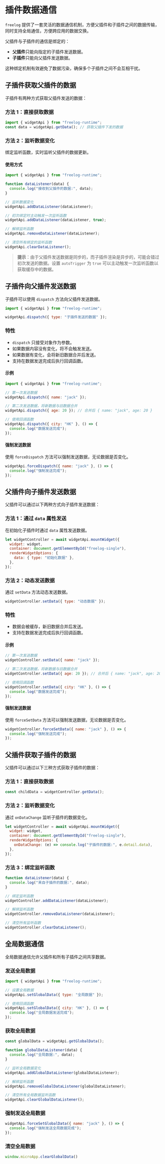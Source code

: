 # 插件数据通信

`freelog` 提供了一套灵活的数据通信机制，方便父插件和子插件之间的数据传输，同时支持全局通信，方便跨应用的数据交换。

父插件与子插件的通信是绑定的：
- **父插件**只能向指定的子插件发送数据。
- **子插件**只能向父插件发送数据。

这种绑定机制有效避免了数据污染，确保多个子插件之间不会互相干扰。


## 子插件获取父插件的数据

子插件有两种方式获取父插件发送的数据：

### 方法 1：直接获取数据

```javascript
import { widgetApi } from "freelog-runtime";
const data = widgetApi.getData(); // 获取父插件下发的数据
```

### 方法 2：监听数据变化

绑定监听函数，实时监听父插件的数据更新。

#### 使用方式

```javascript
import { widgetApi } from "freelog-runtime";

function dataListener(data) {
  console.log("接收到父插件的数据:", data);
}

// 监听数据变化
widgetApi.addDataListener(dataListener);

// 初次绑定时主动触发一次监听函数
widgetApi.addDataListener(dataListener, true);

// 解绑监听函数
widgetApi.removeDataListener(dataListener);

// 清空所有绑定的监听函数
widgetApi.clearDataListener();
```

> **提示**：由于父插件发送数据是同步的，而子插件渲染是异步的，可能会错过初次发送的数据。设置 `autoTrigger` 为 `true` 可以主动触发一次监听函数以获取缓存中的数据。


## 子插件向父插件发送数据

子插件可以使用 `dispatch` 方法向父插件发送数据。

```javascript
import { widgetApi } from "freelog-runtime";

widgetApi.dispatch({ type: "子插件发送的数据" });
```

### 特性

- `dispatch` 只接受对象作为参数。
- 如果数据内容没有变化，将不会触发发送。
- 如果数据有变化，会将新旧数据合并后发送。
- 支持在数据发送完成后执行回调函数。

#### 示例

```javascript
import { widgetApi } from "freelog-runtime";

// 第一次发送数据
widgetApi.dispatch({ name: "jack" });

// 第二次发送数据，将新数据与旧数据合并
widgetApi.dispatch({ age: 20 }); // 合并后 { name: "jack", age: 20 }

// 使用回调函数
widgetApi.dispatch({ city: "HK" }, () => {
  console.log("数据发送完成");
});
```

#### 强制发送数据

使用 `forceDispatch` 方法可以强制发送数据，无论数据是否变化。

```javascript
widgetApi.forceDispatch({ name: "jack" }, () => {
  console.log("强制发送完成");
});
```


## 父插件向子插件发送数据

父插件可以通过以下两种方式向子插件发送数据：

### 方法 1：通过 `data` 属性发送

在初始化子插件时通过 `data` 属性发送数据。

```javascript
let widgetController = await widgetApi.mountWidget({
  widget: widget,
  container: document.getElementById("freelog-single"),
  renderWidgetOptions: {
    data: { type: "初始化数据" },
  },
});
```

### 方法 2：动态发送数据

通过 `setData` 方法动态发送数据。

```javascript
widgetController.setData({ type: "动态数据" });
```

### 特性

- 数据会被缓存，新旧数据合并后发送。
- 支持在数据发送完成后执行回调函数。

#### 示例

```javascript
// 第一次发送数据
widgetController.setData({ name: "jack" });

// 第二次发送数据，将新数据与旧数据合并
widgetController.setData({ age: 20 }); // 合并后 { name: "jack", age: 20 }

// 使用回调函数
widgetController.setData({ city: "HK" }, () => {
  console.log("数据发送完成");
});
```

#### 强制发送数据

使用 `forceSetData` 方法可以强制发送数据，无论数据是否变化。

```javascript
widgetController.forceSetData({ name: "jack" }, () => {
  console.log("强制发送完成");
});
```


## 父插件获取子插件的数据

父插件可以通过以下三种方式获取子插件的数据：

### 方法 1：直接获取数据

```javascript
const childData = widgetController.getData();
```

### 方法 2：监听数据变化

通过 `onDataChange` 监听子插件的数据变化。

```javascript
let widgetController = await widgetApi.mountWidget({
  widget: widget,
  container: document.getElementById("freelog-single"),
  renderWidgetOptions: {
    onDataChange: (e) => console.log("子插件的数据:", e.detail.data),
  },
});
```

### 方法 3：绑定监听函数

```javascript
function dataListener(data) {
  console.log("来自子插件的数据:", data);
}

// 绑定监听函数
widgetController.addDataListener(dataListener);

// 解绑监听函数
widgetController.removeDataListener(dataListener);

// 清空所有监听函数
widgetController.clearDataListener();
```

## 全局数据通信

全局数据通信允许父插件和所有子插件之间共享数据。

### 发送全局数据

```javascript
import { widgetApi } from "freelog-runtime";

// 设置全局数据
widgetApi.setGlobalData({ type: "全局数据" });

// 使用回调函数
widgetApi.setGlobalData({ city: "HK" }, () => {
  console.log("全局数据发送完成");
});
```

### 获取全局数据

```javascript
const globalData = widgetApi.getGlobalData();

function globalDataListener(data) {
  console.log("全局数据:", data);
}

// 监听全局数据变化
widgetApi.addGlobalDataListener(globalDataListener);

// 解绑监听函数
widgetApi.removeGlobalDataListener(globalDataListener);

// 清空所有全局数据监听函数
widgetApi.clearGlobalDataListener();
```

### 强制发送全局数据

```javascript
widgetApi.forceSetGlobalData({ name: "jack" }, () => {
  console.log("强制发送全局数据完成");
});
```

### 清空全局数据

```javascript
window.microApp.clearGlobalData()
```



